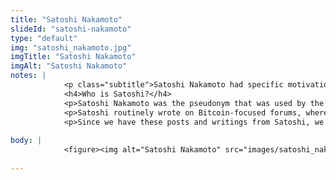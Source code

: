 ```yaml
--- 
title: "Satoshi Nakamoto"
slideId: "satoshi-nakamoto"
type: "default"
img: "satoshi_nakamoto.jpg"
imgTitle: "Satoshi Nakamoto"
imgAlt: "Satoshi Nakamoto"
notes: | 
            <p class="subtitle">Satoshi Nakamoto had specific motivations which led to the creation of Bitcoin.</p>
            <h4>Who is Satoshi?</h4>
            <p>Satoshi Nakamoto was the pseudonym that was used by the creator, or creators, of the Bitcoin network. A pseudonym is a false name that allows its user to remain anonymous. While no one knows Satoshi Nakamoto&apos;s true identity, there is some information that allows us some insight into his motivations in creating the Bitcoin network, the first instance of blockchain technology.</p>
            <p>Satoshi routinely wrote on Bitcoin-focused forums, where he laid out his desire for peer-to-peer digital cash. These beliefs were summarized in the Bitcoin whitepaper, the document that introduced both Bitcoin and the concept of a blockchain.</p>
            <p>Since we have these posts and writings from Satoshi, we can infer a few things about his beliefs and motivations that led to him creating what would become cryptocurrency.</p>
        
body: | 
            <figure><img alt="Satoshi Nakamoto" src="images/satoshi_nakamoto.jpg" title="Satoshi Nakamoto"></figure>
        
---
```

